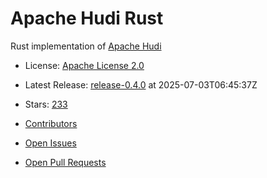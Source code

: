 # Apache Hudi Rust

Rust implementation of [Apache Hudi](https://hudi.apache.org/)


- License: [Apache License 2.0](https://spdx.org/licenses/Apache-2.0.html)
- Latest Release: [release-0.4.0](https://github.com/apache/hudi-rs/releases/tag/release-0.4.0) at 2025-07-03T06:45:37Z
- Stars: [233](https://github.com/apache/hudi-rs/stargazers)


- [Contributors](https://github.com/apache/hudi-rs/graphs/contributors)
- [Open Issues](https://github.com/apache/hudi-rs/issues?q=sort%3Aupdated-desc+is%3Aissue+is%3Aopen)
- [Open Pull Requests](https://github.com/apache/hudi-rs/pulls?q=sort%3Aupdated-desc+is%3Apr+is%3Aopen)
